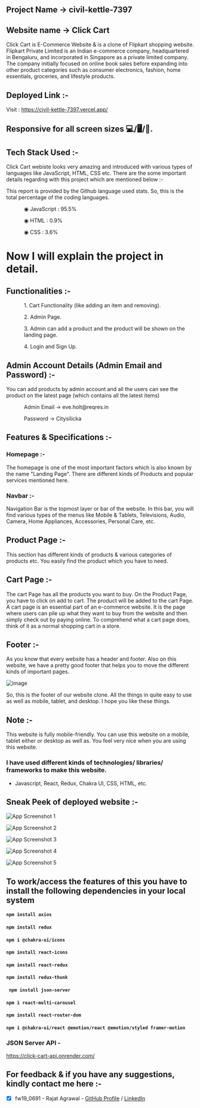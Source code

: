 ## Project Name ->  civil-kettle-7397

## Website name -> Click Cart



Click Cart is E-Commerce Website & is a clone of Flipkart shopping website. Flipkart Private Limited is an Indian e-commerce company, headquartered in Bengaluru, and incorporated in Singapore as a private limited company. The company initially focused on online book sales before expanding into other product categories such as consumer electronics, fashion, home essentials, groceries, and lifestyle products.



## Deployed Link :-

Visit : https://civil-kettle-7397.vercel.app/

## Responsive for all screen sizes 💻/🖥️/📱.

## Tech Stack Used :-

Click Cart webiste looks very amazing and introduced with various types of languages like JavaScript, HTML, CSS etc. There are the some important details regarding with this project which are mentioned below :-


This report is provided by the Github language used stats. So, this is the total percentage of the coding languages. 
<ul dir="auto">

 <ol dir="auto">◉ JavaScript : 95.5%</ol>

 <ol dir="auto">◉ HTML : 0.9%</ol>

 <ol dir="auto">◉ CSS : 3.6%</ol>

 </ul>

 # Now I will explain the project in detail.

 ## Functionalities :-

 <ul dir="auto">

 <ol dir="auto">1. Cart Functionality (like adding an item and removing). </ol>

 <ol dir="auto">2. Admin Page.</ol>

 <ol dir="auto">3. Admin can add a product and the product will be shown on the landing page. </ol>

 <ol dir="auto">4. Login and Sign Up. </ol>

 </ul>

 

 ## Admin Account Details (Admin Email and Password) :-

 

 <p>You can add products by admin account and all the users can see the product on the latest page (which contains all the latest items)</p>

 

  <ul dir="auto">

 <ol dir="auto">Admin Email -> eve.holt@reqres.in </ol>

 <ol dir="auto">Password -> Citysilicka</ol>

 </ul>


## Features & Specifications :-

### Homepage :-



The homepage is one of the most important factors which is also known by the name "Landing Page". There are different kinds of Products and popular services mentioned here. 


### Navbar :-


Navigation Bar is the topmost layer or bar of the website. In this bar, you will find various types of the menus like Mobile & Tablets, Televisions, Audio, Camera, Home Appliances, Accessories, Personal Care, etc.


## Product Page :-


This section has different kinds of products & various categories of products etc. You easily find the product which you have to need.



## Cart Page :-



The cart Page has all the products you want to buy. On the Product Page, you have to click on add to cart. The product will be added to the cart Page. A cart page is an essential part of an e-commerce website. It is the page where users can pile up what they want to buy from the website and then simply check out by paying online. To comprehend what a cart page does, think of it as a normal shopping cart in a store.



## Footer :-



As you know that every website has a header and footer. Also on this website, we have a pretty good footer that helps you to move the different kinds of important pages.



![image](https://user-images.githubusercontent.com/97522154/214005797-8628bda3-89fc-4c73-8bfd-c9afef3a8664.png)



So, this is the footer of our website clone. All the things in quite easy to use as well as mobile, tablet, and desktop. I hope you like these things.



## Note :-



This website is fully mobile-friendly. You can use this website on a mobile, tablet either or desktop as well as. You feel very nice when you are using this website.






### I have used different kinds of technologies/ libraries/ frameworks to make this website. 

- Javascript, React, Redux, Chakra UI, CSS, HTML, etc.

## Sneak Peek of deployed website :-



![App Screenshot 1](https://images2.imgbox.com/42/99/Gb9xX67F_o.png)

![App Screenshot 2](https://images2.imgbox.com/27/60/J10VY0bT_o.png)

![App Screenshot 3](https://images2.imgbox.com/34/fd/xP6wgFVn_o.png)

![App Screenshot 4](https://images2.imgbox.com/60/13/AjICajHg_o.png)


![App Screenshot 5](https://images2.imgbox.com/3e/91/Bg87tgUJ_o.png)

## To work/access the features of this  you have to install the following dependencies in your local system

#### `npm install axios`
#### `npm install redux`
#### `npm i @chakra-ui/icons`
#### `npm install react-icons`
#### `npm install react-redux`
#### `npm install redux-thunk`
#### ` npm install json-server`
#### `npm i react-multi-carousel`
#### `npm install react-router-dom`
#### `npm i @chakra-ui/react @emotion/react @emotion/styled framer-motion`






### JSON Server API - 

https://click-cart-api.onrender.com/


## For feedback & if you have any suggestions, kindly contact me here :-

- [x] fw19_0691 - Rajat Agrawal - [GitHub Profile](https://github.com/agrawalrajat310) / [LinkedIn](https://www.linkedin.com/in/rajatagrawal310/)






